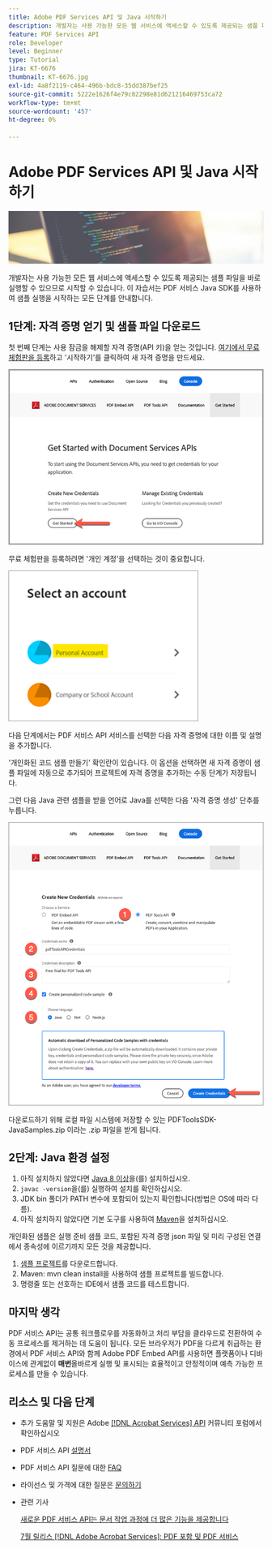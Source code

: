```yaml
---
title: Adobe PDF Services API 및 Java 시작하기
description: 개발자는 사용 가능한 모든 웹 서비스에 액세스할 수 있도록 제공되는 샘플 파일을 바로 실행할 수 있으므로 시작할 수 있습니다
feature: PDF Services API
role: Developer
level: Beginner
type: Tutorial
jira: KT-6676
thumbnail: KT-6676.jpg
exl-id: 4a8f2119-c464-496b-bdc8-35dd387bef25
source-git-commit: 5222e1626f4e79c02298e81d621216469753ca72
workflow-type: tm+mt
source-wordcount: '457'
ht-degree: 0%

---
```


# Adobe PDF Services API 및 Java 시작하기

![PDF 영웅 이미지 만들기](assets/GettingStartedJava_hero.jpg)

개발자는 사용 가능한 모든 웹 서비스에 액세스할 수 있도록 제공되는 샘플 파일을 바로 실행할 수 있으므로 시작할 수 있습니다. 이 자습서는 PDF 서비스 Java SDK를 사용하여 샘플 실행을 시작하는 모든 단계를 안내합니다.

## 1단계: 자격 증명 얻기 및 샘플 파일 다운로드

첫 번째 단계는 사용 잠금을 해제할 자격 증명(API 키)을 얻는 것입니다. [여기에서 무료 체험판을 등록](https://www.adobe.io/apis/documentcloud/dcsdk/gettingstarted.html)하고 &#39;시작하기&#39;를 클릭하여 새 자격 증명을 만드세요.

![단계 1](assets/GettingStartedJava_step1.png)

무료 체험판을 등록하려면 &#39;개인 계정&#39;을 선택하는 것이 중요합니다.

![개인](assets/GettingStartedJava_personal.png)

다음 단계에서는 PDF 서비스 API 서비스를 선택한 다음 자격 증명에 대한 이름 및 설명을 추가합니다.

&#39;개인화된 코드 샘플 만들기&#39; 확인란이 있습니다. 이 옵션을 선택하면 새 자격 증명이 샘플 파일에 자동으로 추가되어 프로젝트에 자격 증명을 추가하는 수동 단계가 저장됩니다.

그런 다음 Java 관련 샘플을 받을 언어로 Java를 선택한 다음 &#39;자격 증명 생성&#39; 단추를 누릅니다.

![자격 증명](assets/GettingStartedJava_credentials.png)

다운로드하기 위해 로컬 파일 시스템에 저장할 수 있는 PDFToolsSDK-JavaSamples.zip 이라는 .zip 파일을 받게 됩니다.

## 2단계: Java 환경 설정

1. 아직 설치하지 않았다면 [Java 8 이상](https://www.oracle.com/java/technologies/javase-downloads.html)을(를) 설치하십시오.
1. `javac -version`을(를) 실행하여 설치를 확인하십시오.
1. JDK bin 폴더가 PATH 변수에 포함되어 있는지 확인합니다(방법은 OS에 따라 다름).
1. 아직 설치하지 않았다면 기본 도구를 사용하여 [Maven](https://maven.apache.org/install.html)을 설치하십시오.

개인화된 샘플은 실행 준비 샘플 코드, 포함된 자격 증명 json 파일 및 미리 구성된 연결에서 종속성에 이르기까지 모든 것을 제공합니다.

1. [샘플 프로젝트](https://github.com/adobe/pdftools-java-sdk-samples)를 다운로드합니다.
1. Maven: mvn clean install을 사용하여 샘플 프로젝트를 빌드합니다.
1. 명령줄 또는 선호하는 IDE에서 샘플 코드를 테스트합니다.

## 마지막 생각

PDF 서비스 API는 공통 워크플로우를 자동화하고 처리 부담을 클라우드로 전환하여 수동 프로세스를 제거하는 데 도움이 됩니다. 모든 브라우저가 PDF을 다르게 취급하는 환경에서 PDF 서비스 API와 함께 Adobe PDF Embed API를 사용하면 플랫폼이나 디바이스에 관계없이 **매번**&#x200B;올바르게 실행 및 표시되는 효율적이고 안정적이며 예측 가능한 프로세스를 만들 수 있습니다.

## 리소스 및 다음 단계

* 추가 도움말 및 지원은 Adobe [[!DNL Acrobat Services] API](https://community.adobe.com/t5/document-cloud-sdk/bd-p/Document-Cloud-SDK?page=1&amp;sort=latest_replies&amp;filter=all) 커뮤니티 포럼에서 확인하십시오

* PDF 서비스 API [설명서](https://www.adobe.com/go/pdftoolsapi_doc)

* PDF 서비스 API 질문에 대한 [FAQ](https://community.adobe.com/t5/document-cloud-sdk/faq-for-document-services-pdf-tools-api/m-p/10726197)

* 라이선스 및 가격에 대한 질문은 [문의하기](https://www.adobe.com/go/pdftoolsapi_requestform)

* 관련 기사

  [새로운 PDF 서비스 API는 문서 작업 과정에 더 많은 기능을 제공합니다](https://community.adobe.com/t5/document-services-apis/new-pdf-tools-api-brings-more-capabilities-for-document-services/m-p/11294170)

  [7월 릴리스 [!DNL Adobe Acrobat Services]: PDF 포함 및 PDF 서비스](https://medium.com/adobetech/july-release-of-adobe-document-services-pdf-embed-and-pdf-tools-17211bf7776d)
